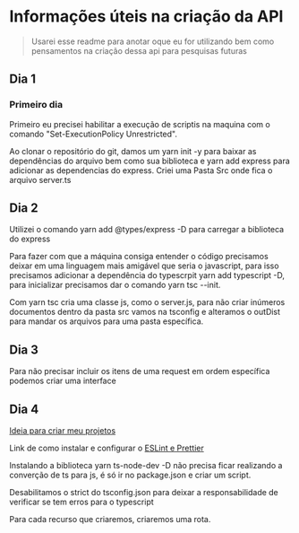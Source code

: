 # Informações úteis na criação da API
>Usarei esse readme para anotar oque eu for utilizando bem como pensamentos na criação dessa api para pesquisas futuras

## Dia 1

### Primeiro dia
Primeiro eu precisei habilitar a execução de scriptis na maquina com o comando "Set-ExecutionPolicy Unrestricted".

Ao clonar o repositório do git, damos um yarn init -y para baixar as dependências do arquivo bem como sua biblioteca e yarn add express para adicionar as dependencias do express. Criei uma Pasta Src onde fica o arquivo server.ts


## Dia 2

Utilizei o comando yarn add @types/express -D para carregar a biblioteca do express

Para fazer com que a máquina consiga entender o código precisamos deixar em uma linguagem mais amigável que seria o javascript, para isso precisamos adicionar a dependência do typescrpit yarn add typescript -D, para inicializar precisamos dar o comando yarn tsc --init.

Com yarn tsc cria uma classe js, como o server.js, para não criar inúmeros documentos dentro da pasta src vamos na tsconfig e alteramos o outDist para mandar os arquivos para uma pasta específica.

## Dia 3

Para não precisar incluir os itens de uma request em ordem específica podemos criar uma interface

## Dia 4
[Ideia para criar meu projetos](https://xesque.rocketseat.dev/1571029149847-attachment.png)

Link de como instalar e configurar o [ESLint e Prettier](https://www.notion.so/ESLint-e-Prettier-Trilha-Node-js-d3f3ef576e7f45dfbbde5c25fa662779#eaf6e8bdcabc4d809cdae302e29750da)

Instalando a biblioteca yarn ts-node-dev -D não precisa ficar realizando a converção de ts para js, é só ir no package.json e criar um script.

Desabilitamos o strict do tsconfig.json para deixar a responsabilidade de verificar se tem erros para o typescript

Para cada recurso que criaremos, criaremos uma rota.
